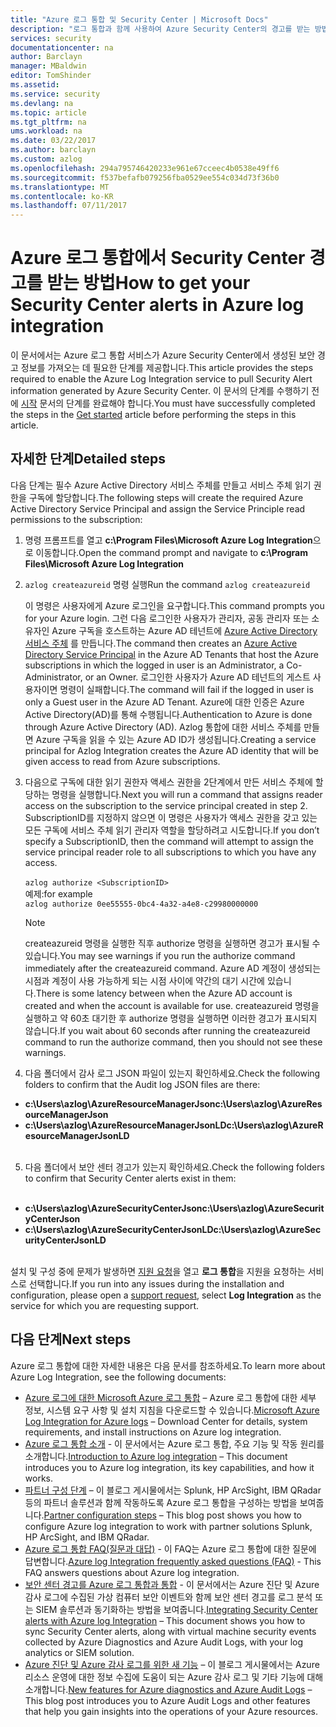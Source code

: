 ```yaml
---
title: "Azure 로그 통합 및 Security Center | Microsoft Docs"
description: "로그 통합과 함께 사용하여 Azure Security Center의 경고를 받는 방법을 알아봅니다."
services: security
documentationcenter: na
author: Barclayn
manager: MBaldwin
editor: TomShinder
ms.assetid: 
ms.service: security
ms.devlang: na
ms.topic: article
ms.tgt_pltfrm: na
ums.workload: na
ms.date: 03/22/2017
ms.author: barclayn
ms.custom: azlog
ms.openlocfilehash: 294a795746420233e961e67cceec4b0538e49ff6
ms.sourcegitcommit: f537befafb079256fba0529ee554c034d73f36b0
ms.translationtype: MT
ms.contentlocale: ko-KR
ms.lasthandoff: 07/11/2017
---
```

# <a name="how-to-get-your-security-center-alerts-in-azure-log-integration"></a><span data-ttu-id="201ce-103">Azure 로그 통합에서 Security Center 경고를 받는 방법</span><span class="sxs-lookup"><span data-stu-id="201ce-103">How to get your Security Center alerts in Azure log integration</span></span>
<span data-ttu-id="201ce-104">이 문서에서는 Azure 로그 통합 서비스가 Azure Security Center에서 생성된 보안 경고 정보를 가져오는 데 필요한 단계를 제공합니다.</span><span class="sxs-lookup"><span data-stu-id="201ce-104">This article provides the steps required to enable the Azure Log Integration service to pull Security Alert information generated by Azure Security Center.</span></span> <span data-ttu-id="201ce-105">이 문서의 단계를 수행하기 전에 [시작](security-azure-log-integration-get-started.md) 문서의 단계를 완료해야 합니다.</span><span class="sxs-lookup"><span data-stu-id="201ce-105">You must have successfully completed the steps in the  [Get started](security-azure-log-integration-get-started.md) article before performing the steps in this article.</span></span>

## <a name="detailed-steps"></a><span data-ttu-id="201ce-106">자세한 단계</span><span class="sxs-lookup"><span data-stu-id="201ce-106">Detailed steps</span></span>
<span data-ttu-id="201ce-107">다음 단계는 필수 Azure Active Directory 서비스 주체를 만들고 서비스 주체 읽기 권한을 구독에 할당합니다.</span><span class="sxs-lookup"><span data-stu-id="201ce-107">The following steps will create the required Azure Active Directory Service Principal and assign the Service Principle read permissions to the subscription:</span></span>
1. <span data-ttu-id="201ce-108">명령 프롬프트를 열고 **c:\Program Files\Microsoft Azure Log Integration**으로 이동합니다.</span><span class="sxs-lookup"><span data-stu-id="201ce-108">Open the command prompt and navigate to **c:\Program Files\Microsoft Azure Log Integration**</span></span>
2. <span data-ttu-id="201ce-109">``azlog createazureid`` 명령 실행</span><span class="sxs-lookup"><span data-stu-id="201ce-109">Run the command ``azlog createazureid``</span></span>

    <span data-ttu-id="201ce-110">이 명령은 사용자에게 Azure 로그인을 요구합니다.</span><span class="sxs-lookup"><span data-stu-id="201ce-110">This command prompts you for your Azure login.</span></span> <span data-ttu-id="201ce-111">그런 다음 로그인한 사용자가 관리자, 공동 관리자 또는 소유자인 Azure 구독을 호스트하는 Azure AD 테넌트에 [Azure Active Directory 서비스 주체](../active-directory/develop/active-directory-application-objects.md) 를 만듭니다.</span><span class="sxs-lookup"><span data-stu-id="201ce-111">The command then creates an [Azure Active Directory Service Principal](../active-directory/develop/active-directory-application-objects.md) in the Azure AD Tenants that host the Azure subscriptions in which the logged in user is an Administrator, a Co-Administrator, or an Owner.</span></span> <span data-ttu-id="201ce-112">로그인한 사용자가 Azure AD 테넌트의 게스트 사용자이면 명령이 실패합니다.</span><span class="sxs-lookup"><span data-stu-id="201ce-112">The command will fail if the logged in user is only a Guest user in the Azure AD Tenant.</span></span> <span data-ttu-id="201ce-113">Azure에 대한 인증은 Azure Active Directory(AD)를 통해 수행됩니다.</span><span class="sxs-lookup"><span data-stu-id="201ce-113">Authentication to Azure is done through Azure Active Directory (AD).</span></span> <span data-ttu-id="201ce-114">Azlog 통합에 대한 서비스 주체를 만들면 Azure 구독을 읽을 수 있는 Azure AD ID가 생성됩니다.</span><span class="sxs-lookup"><span data-stu-id="201ce-114">Creating a service principal for Azlog Integration creates the Azure AD identity that will be given access to read from Azure subscriptions.</span></span>

2. <span data-ttu-id="201ce-115">다음으로 구독에 대한 읽기 권한자 액세스 권한을 2단계에서 만든 서비스 주체에 할당하는 명령을 실행합니다.</span><span class="sxs-lookup"><span data-stu-id="201ce-115">Next you will run a command that assigns reader access on the subscription to the service principal created in step 2.</span></span> <span data-ttu-id="201ce-116">SubscriptionID를 지정하지 않으면 이 명령은 사용자가 액세스 권한을 갖고 있는 모든 구독에 서비스 주체 읽기 관리자 역할을 할당하려고 시도합니다.</span><span class="sxs-lookup"><span data-stu-id="201ce-116">If you don’t specify a SubscriptionID, then the command will attempt to assign the service principal reader role to all subscriptions to which you have any access.</span></span> </br></br>
``azlog authorize <SubscriptionID>`` </br> <span data-ttu-id="201ce-117">예제:</span><span class="sxs-lookup"><span data-stu-id="201ce-117">for example</span></span> </br>
``azlog authorize 0ee55555-0bc4-4a32-a4e8-c29980000000``

    >[!NOTE]
    <span data-ttu-id="201ce-118">createazureid 명령을 실행한 직후 authorize 명령을 실행하면 경고가 표시될 수 있습니다.</span><span class="sxs-lookup"><span data-stu-id="201ce-118">You may see warnings if you run the authorize command immediately after the createazureid command.</span></span> <span data-ttu-id="201ce-119">Azure AD 계정이 생성되는 시점과 계정이 사용 가능하게 되는 시점 사이에 약간의 대기 시간에 있습니다.</span><span class="sxs-lookup"><span data-stu-id="201ce-119">There is some latency between when the Azure AD account is created and when the account is available for use.</span></span> <span data-ttu-id="201ce-120">createazureid 명령을 실행하고 약 60초 대기한 후 authorize 명령을 실행하면 이러한 경고가 표시되지 않습니다.</span><span class="sxs-lookup"><span data-stu-id="201ce-120">If you wait about 60 seconds after running the createazureid command to run the authorize command, then you should not see these warnings.</span></span>

4. <span data-ttu-id="201ce-121">다음 폴더에서 감사 로그 JSON 파일이 있는지 확인하세요.</span><span class="sxs-lookup"><span data-stu-id="201ce-121">Check the following folders to confirm that the Audit log JSON files are there:</span></span>
 * <span data-ttu-id="201ce-122">**c:\Users\azlog\AzureResourceManagerJson**</span><span class="sxs-lookup"><span data-stu-id="201ce-122">**c:\Users\azlog\AzureResourceManagerJson**</span></span>
 * <span data-ttu-id="201ce-123">**c:\Users\azlog\AzureResourceManagerJsonLD**</span><span class="sxs-lookup"><span data-stu-id="201ce-123">**c:\Users\azlog\AzureResourceManagerJsonLD**</span></span> </br></br>
5. <span data-ttu-id="201ce-124">다음 폴더에서 보안 센터 경고가 있는지 확인하세요.</span><span class="sxs-lookup"><span data-stu-id="201ce-124">Check the following folders to confirm that Security Center alerts exist in them:</span></span></br></br>
 * <span data-ttu-id="201ce-125">**c:\Users\azlog\AzureSecurityCenterJson**</span><span class="sxs-lookup"><span data-stu-id="201ce-125">**c:\Users\azlog\AzureSecurityCenterJson**</span></span>
 * <span data-ttu-id="201ce-126">**c:\Users\azlog\AzureSecurityCenterJsonLD**</span><span class="sxs-lookup"><span data-stu-id="201ce-126">**c:\Users\azlog\AzureSecurityCenterJsonLD**</span></span> </br></br>

<span data-ttu-id="201ce-127">설치 및 구성 중에 문제가 발생하면 [지원 요청](/azure-supportability/how-to-create-azure-support-request.md)을 열고 **로그 통합**을 지원을 요청하는 서비스로 선택합니다.</span><span class="sxs-lookup"><span data-stu-id="201ce-127">If you run into any issues during the installation and configuration, please open a [support request](/azure-supportability/how-to-create-azure-support-request.md), select **Log Integration** as the service for which you are requesting support.</span></span>

## <a name="next-steps"></a><span data-ttu-id="201ce-128">다음 단계</span><span class="sxs-lookup"><span data-stu-id="201ce-128">Next steps</span></span>
<span data-ttu-id="201ce-129">Azure 로그 통합에 대한 자세한 내용은 다음 문서를 참조하세요.</span><span class="sxs-lookup"><span data-stu-id="201ce-129">To learn more about Azure Log Integration, see the following documents:</span></span>

* <span data-ttu-id="201ce-130">[Azure 로그에 대한 Microsoft Azure 로그 통합](https://www.microsoft.com/download/details.aspx?id=53324) – Azure 로그 통합에 대한 세부 정보, 시스템 요구 사항 및 설치 지침을 다운로드할 수 있습니다.</span><span class="sxs-lookup"><span data-stu-id="201ce-130">[Microsoft Azure Log Integration for Azure logs](https://www.microsoft.com/download/details.aspx?id=53324) – Download Center for details, system requirements, and install instructions on Azure log integration.</span></span>
* <span data-ttu-id="201ce-131">[Azure 로그 통합 소개](security-azure-log-integration-overview.md) - 이 문서에서는 Azure 로그 통합, 주요 기능 및 작동 원리를 소개합니다.</span><span class="sxs-lookup"><span data-stu-id="201ce-131">[Introduction to Azure log integration](security-azure-log-integration-overview.md) – This document introduces you to Azure log integration, its key capabilities, and how it works.</span></span>
* <span data-ttu-id="201ce-132">[파트너 구성 단계](https://blogs.msdn.microsoft.com/azuresecurity/2016/08/23/azure-log-siem-configuration-steps/) – 이 블로그 게시물에서는 Splunk, HP ArcSight, IBM QRadar 등의 파트너 솔루션과 함께 작동하도록 Azure 로그 통합을 구성하는 방법을 보여줍니다.</span><span class="sxs-lookup"><span data-stu-id="201ce-132">[Partner configuration steps](https://blogs.msdn.microsoft.com/azuresecurity/2016/08/23/azure-log-siem-configuration-steps/) – This blog post shows you how to configure Azure log integration to work with partner solutions Splunk, HP ArcSight, and IBM QRadar.</span></span>
* <span data-ttu-id="201ce-133">[Azure 로그 통합 FAQ(질문과 대답)](security-azure-log-integration-faq.md) - 이 FAQ는 Azure 로그 통합에 대한 질문에 답변합니다.</span><span class="sxs-lookup"><span data-stu-id="201ce-133">[Azure log Integration frequently asked questions (FAQ)](security-azure-log-integration-faq.md) - This FAQ answers questions about Azure log integration.</span></span>
* <span data-ttu-id="201ce-134">[보안 센터 경고를 Azure 로그 통합과 통합](../security-center/security-center-integrating-alerts-with-log-integration.md) - 이 문서에서는 Azure 진단 및 Azure 감사 로그에 수집된 가상 컴퓨터 보안 이벤트와 함께 보안 센터 경고를 로그 분석 또는 SIEM 솔루션과 동기화하는 방법을 보여줍니다.</span><span class="sxs-lookup"><span data-stu-id="201ce-134">[Integrating Security Center alerts with Azure log Integration](../security-center/security-center-integrating-alerts-with-log-integration.md) – This document shows you how to sync Security Center alerts, along with virtual machine security events collected by Azure Diagnostics and Azure Audit Logs, with your log analytics or SIEM solution.</span></span>
* <span data-ttu-id="201ce-135">[Azure 진단 및 Azure 감사 로그를 위한 새 기능](https://azure.microsoft.com/blog/new-features-for-azure-diagnostics-and-azure-audit-logs/) – 이 블로그 게시물에서는 Azure 리소스 운영에 대한 정보 수집에 도움이 되는 Azure 감사 로그 및 기타 기능에 대해 소개합니다.</span><span class="sxs-lookup"><span data-stu-id="201ce-135">[New features for Azure diagnostics and Azure Audit Logs](https://azure.microsoft.com/blog/new-features-for-azure-diagnostics-and-azure-audit-logs/) – This blog post introduces you to Azure Audit Logs and other features that help you gain insights into the operations of your Azure resources.</span></span>
